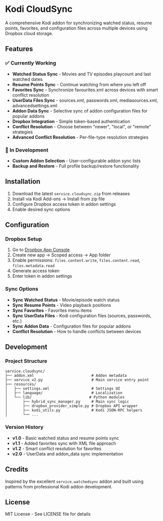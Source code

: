 # Kodi CloudSync

A comprehensive Kodi addon for synchronizing watched status, resume points, favorites, and configuration files across multiple devices using Dropbox cloud storage.

## Features

### ✅ Currently Working
- **Watched Status Sync** - Movies and TV episodes playcount and last watched dates
- **Resume Points Sync** - Continue watching from where you left off
- **Favorites Sync** - Synchronize favourites.xml across devices with smart conflict resolution
- **UserData Files Sync** - sources.xml, passwords.xml, mediasources.xml, advancedsettings.xml
- **Addon Data Sync** - Selective sync of addon configuration files for popular addons
- **Dropbox Integration** - Simple token-based authentication
- **Conflict Resolution** - Choose between "newer", "local", or "remote" strategies
- **Advanced Conflict Resolution** - Per-file-type resolution strategies

### 🚧 In Development
- **Custom Addon Selection** - User-configurable addon sync lists
- **Backup and Restore** - Full profile backup/restore functionality

## Installation

1. Download the latest `service.cloudsync.zip` from releases
2. Install via Kodi Add-ons → Install from zip file
3. Configure Dropbox access token in addon settings
4. Enable desired sync options

## Configuration

### Dropbox Setup
1. Go to [Dropbox App Console](https://www.dropbox.com/developers/apps)
2. Create new app → Scoped access → App folder
3. Enable permissions: `files.content.write`, `files.content.read`, `files.metadata.read`
4. Generate access token
5. Enter token in addon settings

### Sync Options
- **Sync Watched Status** - Movie/episode watch status
- **Sync Resume Points** - Video playback positions
- **Sync Favorites** - Favorites menu items
- **Sync UserData Files** - Kodi configuration files (sources, passwords, etc.)
- **Sync Addon Data** - Configuration files for popular addons
- **Conflict Resolution** - How to handle conflicts between devices

## Development

### Project Structure
```
service.cloudsync/
├── addon.xml                          # Addon metadata
├── service_v2.py                      # Main service entry point
├── resources/
│   ├── settings.xml                   # Settings UI
│   ├── language/                      # Localization
│   └── lib/                          # Python modules
│       ├── hybrid_sync_manager.py     # Main sync logic
│       ├── dropbox_provider_simple.py # Dropbox API wrapper
│       ├── kodi_utils.py              # Kodi JSON-RPC helpers
│       └── ...
```

### Version History
- **v1.0** - Basic watched status and resume points sync
- **v1.1** - Added favorites sync with XML file approach
- **v1.2** - Smart conflict resolution for favorites
- **v2.0** - UserData and addon_data sync implementation

## Credits

Inspired by the excellent `service.watchedsync` addon and built using patterns from professional Kodi addon development.

## License

MIT License - See LICENSE file for details